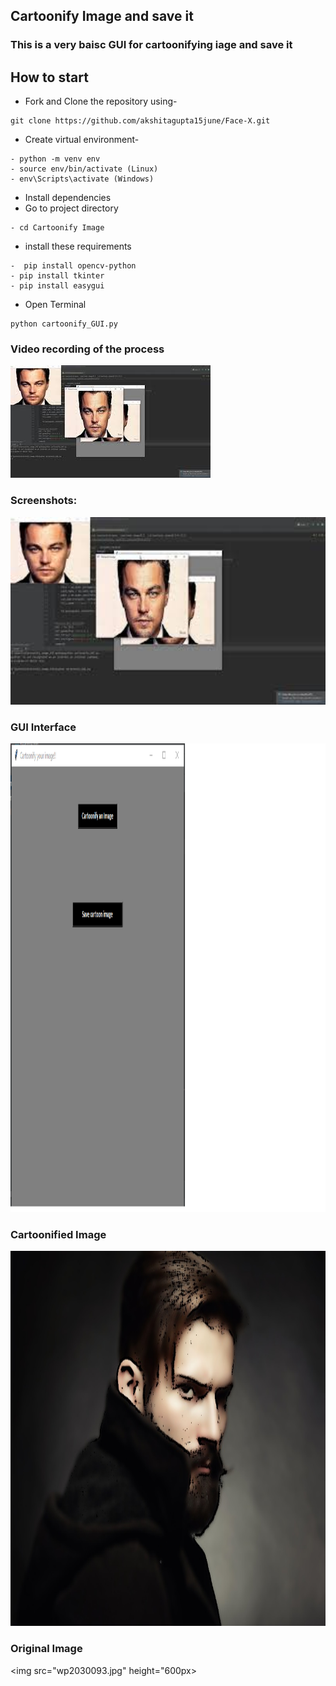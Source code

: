 ## Cartoonify Image and save it
### This is a very baisc GUI for cartoonifying iage and save it
## How to start

- Fork and Clone the repository using-
```
git clone https://github.com/akshitagupta15june/Face-X.git
```
- Create virtual environment-
```
- python -m venv env
- source env/bin/activate (Linux)
- env\Scripts\activate (Windows)
```
- Install dependencies
- Go to project directory
```
- cd Cartoonify Image
```
- install these requirements

```
-  pip install opencv-python
- pip install tkinter
- pip install easygui
```  
- Open Terminal
```
python cartoonify_GUI.py
```

### Video recording of the process

[![YouTube link](mq2.jpg)](https://youtu.be/VDqEv6_FDt4 "Cartoonify GUI")


### Screenshots: 
<img src="mq2.jpg" height="300px">

### GUI Interface
<img src="GUI.png" height="750px">

### Cartoonified Image 
<img src="cartoonified.jpg" height="600px">

### Original Image

<img src="wp2030093.jpg" height="600px>


